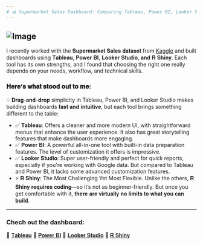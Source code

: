 ```yaml
---
# 📊 Supermarket Sales Dashboard: Comparing Tableau, Power BI, Looker Studio, & R Shiny!
---
```

![Image](https://github.com/user-attachments/assets/f25a355e-15d9-4b1b-a008-632d7679c292)
---
I recently worked with the 𝐒𝐮𝐩𝐞𝐫𝐦𝐚𝐫𝐤𝐞𝐭 𝐒𝐚𝐥𝐞𝐬 𝐝𝐚𝐭𝐚𝐬𝐞𝐭 from [Kaggle](https://www.kaggle.com/datasets/faresashraf1001/supermarket-sales) and built dashboards using 𝐓𝐚𝐛𝐥𝐞𝐚𝐮, 𝐏𝐨𝐰𝐞𝐫 𝐁𝐈, 𝐋𝐨𝐨𝐤𝐞𝐫 𝐒𝐭𝐮𝐝𝐢𝐨, 𝐚𝐧𝐝 𝐑 𝐒𝐡𝐢𝐧𝐲. Each tool has its own strengths, and I found that choosing the right one really depends on your needs, workflow, and technical skills.
### 𝐇𝐞𝐫𝐞’𝐬 𝐰𝐡𝐚𝐭 𝐬𝐭𝐨𝐨𝐝 𝐨𝐮𝐭 𝐭𝐨 𝐦𝐞:
💡 𝐃𝐫𝐚𝐠-𝐚𝐧𝐝-𝐝𝐫𝐨𝐩 simplicity in Tableau, Power BI, and Looker Studio makes building dashboards 𝐟𝐚𝐬𝐭 𝐚𝐧𝐝 𝐢𝐧𝐭𝐮𝐢𝐭𝐢𝐯𝐞, but each tool brings something different to the table:
 - ✅ 𝐓𝐚𝐛𝐥𝐞𝐚𝐮: Offers a cleaner and more modern UI, with straightforward menus that enhance the user experience. It also has great storytelling features that make dashboards more engaging.
 - ✅ 𝐏𝐨𝐰𝐞𝐫 𝐁𝐈: A powerful all-in-one tool with built-in data preparation features. The level of customization it offers is impressive.
 - ✅ 𝐋𝐨𝐨𝐤𝐞𝐫 𝐒𝐭𝐮𝐝𝐢𝐨: Super user-friendly and perfect for quick reports, especially if you're working with Google data. But compared to Tableau and Power BI, it lacks some advanced customization features.
 - ⚡ 𝐑 𝐒𝐡𝐢𝐧𝐲: The Most Challenging Yet Most Flexible. Unlike the others, 𝐑 𝐒𝐡𝐢𝐧𝐲 𝐫𝐞𝐪𝐮𝐢𝐫𝐞𝐬 𝐜𝐨𝐝𝐢𝐧𝐠—so it’s not as beginner-friendly. But once you get comfortable with it, 𝐭𝐡𝐞𝐫𝐞 𝐚𝐫𝐞 𝐯𝐢𝐫𝐭𝐮𝐚𝐥𝐥𝐲 𝐧𝐨 𝐥𝐢𝐦𝐢𝐭𝐬 𝐭𝐨 𝐰𝐡𝐚𝐭 𝐲𝐨𝐮 𝐜𝐚𝐧 𝐛𝐮𝐢𝐥𝐝.
---
### Chech out the dashboard:
 🔹 [𝐓𝐚𝐛𝐥𝐞𝐚𝐮](https://public.tableau.com/app/profile/alfian.afan/viz/supermarket_17401276842890/Dashboard1?publish=yes)
 🔹 [𝐏𝐨𝐰𝐞𝐫 𝐁𝐈](https://app.powerbi.com/view?r=eyJrIjoiYjFkYTk5NDAtY2M5NS00YzljLTgyNzMtZWQxNWM1ZWM2MzRmIiwidCI6IjRhNTM3OGY5LTI5ZjQtNGQzZS1iZTg5LTY2OWQwM2FkYTlkOCIsImMiOjh9&embedImagePlaceholder=true)
 🔹 [𝐋𝐨𝐨𝐤𝐞𝐫 𝐒𝐭𝐮𝐝𝐢𝐨](https://lookerstudio.google.com/u/1/reporting/669448b1-f7ff-4605-840e-f20c63090959/page/JbY5E/edit)
 🔹 [𝐑 𝐒𝐡𝐢𝐧𝐲](https://d-34371478.shinyapps.io/Supermarket_1/)

 
